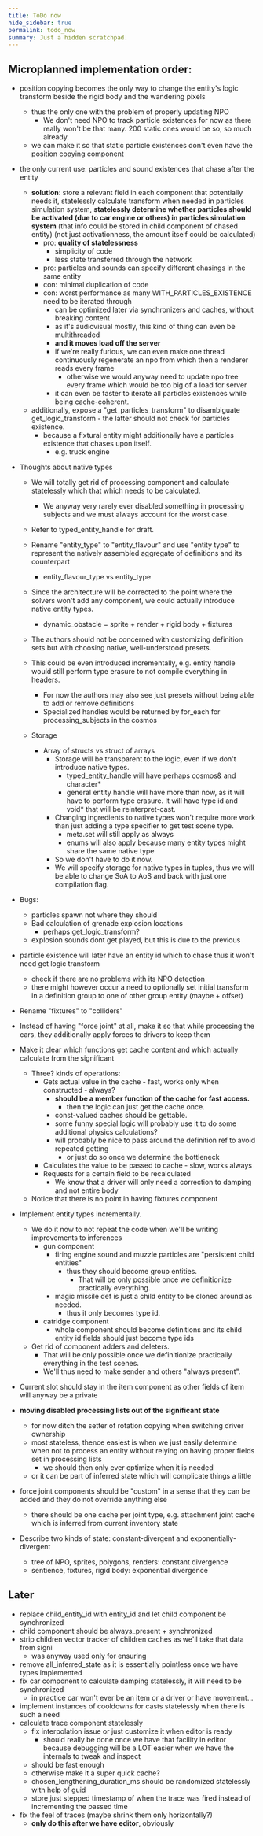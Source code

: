 ```yaml
---
title: ToDo now
hide_sidebar: true
permalink: todo_now
summary: Just a hidden scratchpad.
---
```


## Microplanned implementation order:  

- position copying becomes the only way to change the entity's logic transform beside the rigid body and the wandering pixels
	- thus the only one with the problem of properly updating NPO 
		- We don't need NPO to track particle existences for now as there really won't be that many. 200 static ones would be so, so much already.
	- we can make it so that static particle existences don't even have the position copying component
- the only current use: particles and sound existences that chase after the entity
	- **solution**: 
	store a relevant field in each component that potentially needs it, 
	statelessly calculate transform when needed in particles simulation system,
	**statelessly determine whether particles should be activated (due to car engine or others) in particles simulation system** (that info could be stored in child component of chased entity)
	(not just activationness, the amount itself could be calculated)
		- pro: **quality of statelessness**
			- simplicity of code
			- less state transferred through the network
		- pro: particles and sounds can specify different chasings in the same entity
		- con: minimal duplication of code
		- con: worst performance as many WITH_PARTICLES_EXISTENCE need to be iterated through
			- can be optimized later via synchronizers and caches, without breaking content
			- as it's audiovisual mostly, this kind of thing can even be multithreaded
			- **and it moves load off the server**
			- if we're really furious, we can even make one thread continuously regenerate an npo from which then a renderer reads every frame
				- otherwise we would anyway need to update npo tree every frame which would be too big of a load for server
			- it can even be faster to iterate all particles existences while being cache-coherent.
	- additionally, expose a "get_particles_transform" to disambiguate get_logic_transform - the latter should not check for particles existence.
		- because a fixtural entity might additionally have a particles existence that chases upon itself.
			- e.g. truck engine

- Thoughts about native types
	- We will totally get rid of processing component and calculate statelessly which that which needs to be calculated.
		- We anyway very rarely ever disabled something in processing subjects and we must always account for the worst case.
	- Refer to typed_entity_handle for draft.
	- Rename "entity_type" to "entity_flavour" and use "entity type" to represent the natively assembled aggregate of definitions and its counterpart
		- entity_flavour_type vs entity_type 
	- Since the architecture will be corrected to the point where the solvers won't add any component,
	we could actually introduce native entity types.
		- dynamic_obstacle = sprite + render + rigid body + fixtures 
	- The authors should not be concerned with customizing definition sets but with choosing native, well-understood presets.
	- This could be even introduced incrementally, e.g. entity handle would still perform type erasure to not compile everything in headers.
		- For now the authors may also see just presets without being able to add or remove definitions
		- Specialized handles would be returned by for_each for processing_subjects in the cosmos
		
	- Storage
		- Array of structs vs struct of arrays
			- Storage will be transparent to the logic, even if we don't introduce native types.
				- typed_entity_handle<character> will have perhaps cosmos& and character* 
				- general entity handle will have more than now, as it will have to perform type erasure. It will have type id and void* that will be reinterpret-cast. 
			- Changing ingredients to native types won't require more work than just adding a type specifier to get test scene type. 
				- meta.set will still apply as always
				- enums will also apply because many entity types might share the same native type
			- So we don't have to do it now.
			- We will specify storage for native types in tuples, thus we will be able to change SoA to AoS and back with just one compilation flag. 
	

- Bugs:
	- particles spawn not where they should
	- Bad calculation of grenade explosion locations
		- perhaps get_logic_transform?
	- explosion sounds dont get played, but this is due to the previous

- particle existence will later have an entity id which to chase thus it won't need get logic transform
	- check if there are no problems with its NPO detection
	- there might however occur a need to optionally set initial transform in a definition group to one of other group entity (maybe + offset) 

- Rename "fixtures" to "colliders"

- Instead of having "force joint" at all, make it so that while processing the cars, they additionally apply forces to drivers to keep them
- Make it clear which functions get cache content and which actually calculate from the significant
	- Three? kinds of operations:
		- Gets actual value in the cache - fast, works only when constructed - always?
			- **should be a member function of the cache for fast access.**
				- then the logic can just get the cache once.
			- const-valued caches should be gettable.
			- some funny special logic will probably use it to do some additional physics calculations?
			- will probably be nice to pass around the definition ref to avoid repeated getting
				- or just do so once we determine the bottleneck
		- Calculates the value to be passed to cache - slow, works always
		- Requests for a certain field to be recalculated
			- We know that a driver will only need a correction to damping and not entire body
	- Notice that there is no point in having fixtures component

- Implement entity types incrementally.
	- We do it now to not repeat the code when we'll be writing improvements to inferences 
		- gun component 
			- firing engine sound and muzzle particles are "persistent child entities"
				- thus they should become group entities.
					- That will be only possible once we definitionize practically everything.
			- magic missile def is just a child entity to be cloned around as needed.
				- thus it only becomes type id.
		- catridge component
			- whole component should become definitions and its child entity id fields should just become type ids
	- Get rid of component adders and deleters.
		- That will be only possible once we definitionize practically everything in the test scenes.
		- We'll thus need to make sender and others "always present".
- Current slot should stay in the item component as other fields of item will anyway be a private
- **moving disabled processing lists out of the significant state**
	- for now ditch the setter of rotation copying when switching driver ownership
	- most stateless, thence easiest is when we just easily determine when not to process an entity without relying on having proper fields set in processing lists
		- we should then only ever optimize when it is needed
	- or it can be part of inferred state which will complicate things a little
- force joint components should be "custom" in a sense that they can be added and they do not override anything else
	- there should be one cache per joint type, e.g. attachment joint cache which is inferred from current inventory state 
- Describe two kinds of state: constant-divergent and exponentially-divergent
	- tree of NPO, sprites, polygons, renders: constant divergence
	- sentience, fixtures, rigid body: exponential divergence

## Later
- replace child_entity_id with entity_id and let child component be synchronized
- child component should be always_present + synchronized
- strip children vector tracker of children caches as we'll take that data from signi
	- was anyway used only for ensuring
- remove all_inferred_state as it is essentially pointless once we have types implemented
- fix car component to calculate damping statelessly, it will need to be synchronized
	- in practice car won't ever be an item or a driver or have movement... 
- implement instances of cooldowns for casts statelessly when there is such a need
- calculate trace component statelessly
	- fix interpolation issue or just customize it when editor is ready
		- should really be done once we have that facility in editor because debugging will be a LOT easier when we have the internals to tweak and inspect
	- should be fast enough
	- otherwise make it a super quick cache?
	- chosen_lengthening_duration_ms should be randomized statelessly with help of guid
	- store just stepped timestamp of when the trace was fired instead of incrementing the passed time 
- fix the feel of traces (maybe shrink them only horizontally?)
	- **only do this after we have editor**, obviously

